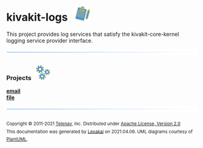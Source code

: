 # kivakit-logs &nbsp;&nbsp;![](../documentation/images/log-40.png)

This project provides log services that satisfy the kivakit-core-kernel logging service provider interface.

![](documentation/images/horizontal-line.png)

[//]: # (start-user-text)



[//]: # (end-user-text)

### Projects &nbsp; ![](documentation/images/gears-40.png)

[**email**](email/README.md)  
[**file**](file/README.md)  

[//]: # (start-user-text)



[//]: # (end-user-text)

![](documentation/images/horizontal-line.png)

<sub>Copyright &#169; 2011-2021 [Telenav](http://telenav.com), Inc. Distributed under [Apache License, Version 2.0](LICENSE)</sub>  
<sub>This documentation was generated by [Lexakai](https://github.com/Telenav/lexakai) on 2021.04.06. UML diagrams courtesy
of [PlantUML](http://plantuml.com).</sub>
